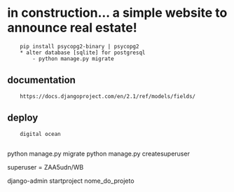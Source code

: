 # in construction...  a simple website to announce real estate!


````
    pip install psycopg2-binary | psycopg2
    * alter database [sqlite] for postgresql    
        - python manage.py migrate
````
## documentation
```
    https://docs.djangoproject.com/en/2.1/ref/models/fields/
```

## deploy
```
    digital ocean
```


##
python manage.py migrate
python manage.py createsuperuser

superuser = ZAA5udn/WB


django-admin startproject nome_do_projeto
